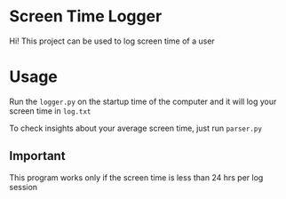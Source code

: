 ﻿# Screen Time Logger

Hi! This project can be used to log screen time of a user


# Usage

Run the `logger.py` on the startup time of the computer and it will log your screen time in `log.txt`

To check insights about your average screen time, just run `parser.py`

## Important

This program works only if the screen time is less than 24 hrs per log session
